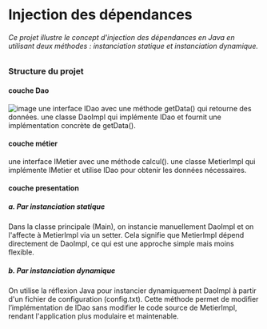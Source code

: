 # Injection des dépendances 
###### Ce projet illustre le concept d'injection des dépendances en Java en utilisant deux méthodes : instanciation statique et instanciation dynamique.
### Structure du projet
#### couche Dao 
![image](https://github.com/user-attachments/assets/477de817-789a-46d5-abea-c4ff61b69620)
  une interface IDao avec une méthode getData() qui retourne des données.
  une classe DaoImpl qui implémente IDao et fournit une implémentation concrète de getData().
#### couche métier
une interface IMetier avec une méthode calcul().
une classe MetierImpl qui implémente IMetier et utilise IDao pour obtenir les données nécessaires.
#### couche presentation 
##### a. Par instanciation statique
  Dans la classe principale (Main), on instancie manuellement DaoImpl et on l'affecte à MetierImpl via un setter.
  Cela signifie que MetierImpl dépend directement de DaoImpl, ce qui est une approche simple mais moins flexible.
##### b. Par instanciation dynamique
  On utilise la réflexion Java pour instancier dynamiquement DaoImpl à partir d'un fichier de configuration (config.txt).
  Cette méthode permet de modifier l’implémentation de IDao sans modifier le code source de MetierImpl, rendant l'application plus modulaire et maintenable.
  

